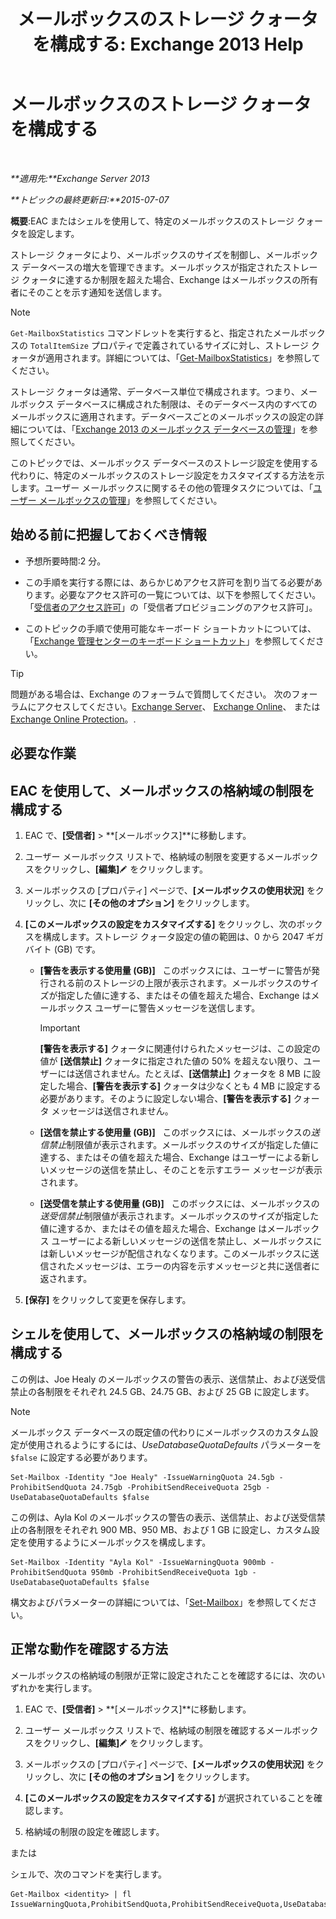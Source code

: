 ﻿---
title: 'メールボックスのストレージ クォータを構成する: Exchange 2013 Help'
TOCTitle: メールボックスのストレージ クォータを構成する
ms:assetid: 5f5fe292-c80e-4a0b-b3e6-e193ea5171d0
ms:mtpsurl: https://technet.microsoft.com/ja-jp/library/Aa998353(v=EXCHG.150)
ms:contentKeyID: 50555789
ms.date: 04/24/2018
mtps_version: v=EXCHG.150
ms.translationtype: HT
---

# メールボックスのストレージ クォータを構成する

 

_**適用先:**Exchange Server 2013_

_**トピックの最終更新日:**2015-07-07_

**概要**:EAC またはシェルを使用して、特定のメールボックスのストレージ クォータを設定します。

ストレージ クォータにより、メールボックスのサイズを制御し、メールボックス データベースの増大を管理できます。メールボックスが指定されたストレージ クォータに達するか制限を超えた場合、Exchange はメールボックスの所有者にそのことを示す通知を送信します。


> [!NOTE]
> <CODE>Get-MailboxStatistics</CODE> コマンドレットを実行すると、指定されたメールボックスの <CODE>TotalItemSize</CODE> プロパティで定義されているサイズに対し、ストレージ クォータが適用されます。詳細については、「<A href="https://technet.microsoft.com/ja-jp/library/bb124612(v=exchg.150)">Get-MailboxStatistics</A>」を参照してください。



ストレージ クォータは通常、データベース単位で構成されます。つまり、メールボックス データベースに構成された制限は、そのデータベース内のすべてのメールボックスに適用されます。データベースごとのメールボックスの設定の詳細については、「[Exchange 2013 のメールボックス データベースの管理](manage-mailbox-databases-in-exchange-2013-exchange-2013-help.md)」を参照してください。

このトピックでは、メールボックス データベースのストレージ設定を使用する代わりに、特定のメールボックスのストレージ設定をカスタマイズする方法を示します。ユーザー メールボックスに関するその他の管理タスクについては、「[ユーザー メールボックスの管理](manage-user-mailboxes-exchange-2013-help.md)」を参照してください。

## 始める前に把握しておくべき情報

  - 予想所要時間:2 分。

  - この手順を実行する際には、あらかじめアクセス許可を割り当てる必要があります。必要なアクセス許可の一覧については、以下を参照してください。「[受信者のアクセス許可](recipients-permissions-exchange-2013-help.md)」の「受信者プロビジョニングのアクセス許可」。

  - このトピックの手順で使用可能なキーボード ショートカットについては、「[Exchange 管理センターのキーボード ショートカット](keyboard-shortcuts-in-the-exchange-admin-center-exchange-online-protection-help.md)」を参照してください。


> [!TIP]
> 問題がある場合は、Exchange のフォーラムで質問してください。 次のフォーラムにアクセスしてください。<A href="https://go.microsoft.com/fwlink/p/?linkid=60612">Exchange Server</A>、 <A href="https://go.microsoft.com/fwlink/p/?linkid=267542">Exchange Online</A>、 または <A href="https://go.microsoft.com/fwlink/p/?linkid=285351">Exchange Online Protection</A>。.



## 必要な作業

## EAC を使用して、メールボックスの格納域の制限を構成する

1.  EAC で、**\[受信者\]** \> **\[メールボックス\]**に移動します。

2.  ユーザー メールボックス リストで、格納域の制限を変更するメールボックスをクリックし、**\[編集\]**![編集アイコン](images/Bb124582.6f53ccb2-1f13-4c02-bea0-30690e6ea71d(EXCHG.150).gif "編集アイコン") をクリックします。

3.  メールボックスの \[プロパティ\] ページで、**\[メールボックスの使用状況\]** をクリックし、次に **\[その他のオプション\]** をクリックします。

4.  **\[このメールボックスの設定をカスタマイズする\]** をクリックし、次のボックスを構成します。ストレージ クォータ設定の値の範囲は、0 から 2047 ギガバイト (GB) です。
    
      - **\[警告を表示する使用量 (GB)\]**   このボックスには、ユーザーに警告が発行される前のストレージの上限が表示されます。メールボックスのサイズが指定した値に達する、またはその値を超えた場合、Exchange はメールボックス ユーザーに警告メッセージを送信します。
        

        > [!IMPORTANT]
        > <STRONG>[警告を表示する]</STRONG> クォータに関連付けられたメッセージは、この設定の値が <STRONG>[送信禁止]</STRONG> クォータに指定された値の 50% を超えない限り、ユーザーには送信されません。たとえば、<STRONG>[送信禁止]</STRONG> クォータを 8 MB に設定した場合、<STRONG>[警告を表示する]</STRONG> クォータは少なくとも 4 MB に設定する必要があります。そのように設定しない場合、<STRONG>[警告を表示する]</STRONG> クォータ メッセージは送信されません。

    
      - **\[送信を禁止する使用量 (GB)\]**   このボックスには、メールボックスの*送信禁止*制限値が表示されます。メールボックスのサイズが指定した値に達する、またはその値を超えた場合、Exchange はユーザーによる新しいメッセージの送信を禁止し、そのことを示すエラー メッセージが表示されます。
    
      - **\[送受信を禁止する使用量 (GB)\]**   このボックスには、メールボックスの*送受信禁止*制限値が表示されます。メールボックスのサイズが指定した値に達するか、またはその値を超えた場合、Exchange はメールボックス ユーザーによる新しいメッセージの送信を禁止し、メールボックスには新しいメッセージが配信されなくなります。このメールボックスに送信されたメッセージは、エラーの内容を示すメッセージと共に送信者に返されます。

5.  **\[保存\]** をクリックして変更を保存します。

## シェルを使用して、メールボックスの格納域の制限を構成する

この例は、Joe Healy のメールボックスの警告の表示、送信禁止、および送受信禁止の各制限をそれぞれ 24.5 GB、24.75 GB、および 25 GB に設定します。


> [!NOTE]
> メールボックス データベースの既定値の代わりにメールボックスのカスタム設定が使用されるようにするには、<EM>UseDatabaseQuotaDefaults</EM> パラメーターを <CODE>$false</CODE> に設定する必要があります。



    Set-Mailbox -Identity "Joe Healy" -IssueWarningQuota 24.5gb -ProhibitSendQuota 24.75gb -ProhibitSendReceiveQuota 25gb -UseDatabaseQuotaDefaults $false

この例は、Ayla Kol のメールボックスの警告の表示、送信禁止、および送受信禁止の各制限をそれぞれ 900 MB、950 MB、および 1 GB に設定し、カスタム設定を使用するようにメールボックスを構成します。

    Set-Mailbox -Identity "Ayla Kol" -IssueWarningQuota 900mb -ProhibitSendQuota 950mb -ProhibitSendReceiveQuota 1gb -UseDatabaseQuotaDefaults $false

構文およびパラメーターの詳細については、「[Set-Mailbox](https://technet.microsoft.com/ja-jp/library/bb123981\(v=exchg.150\))」を参照してください。

## 正常な動作を確認する方法

メールボックスの格納域の制限が正常に設定されたことを確認するには、次のいずれかを実行します。

1.  EAC で、**\[受信者\]** \> **\[メールボックス\]**に移動します。

2.  ユーザー メールボックス リストで、格納域の制限を確認するメールボックスをクリックし、**\[編集\]**![編集アイコン](images/Bb124582.6f53ccb2-1f13-4c02-bea0-30690e6ea71d(EXCHG.150).gif "編集アイコン") をクリックします。

3.  メールボックスの \[プロパティ\] ページで、**\[メールボックスの使用状況\]** をクリックし、次に **\[その他のオプション\]** をクリックします。

4.  **\[このメールボックスの設定をカスタマイズする\]** が選択されていることを確認します。

5.  格納域の制限の設定を確認します。

または

シェルで、次のコマンドを実行します。

    Get-Mailbox <identity> | fl IssueWarningQuota,ProhibitSendQuota,ProhibitSendReceiveQuota,UseDatabaseQuotaDefaults

